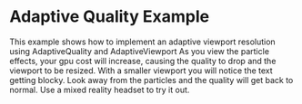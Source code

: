 # Adaptive Quality Example
This example shows how to implement an adaptive viewport resolution using AdaptiveQuality and AdaptiveViewport
As you view the particle effects, your gpu cost will increase, causing the quality to drop and the viewport to be resized.
With a smaller viewport you will notice the text getting blocky. Look away from the particles and the quality will get back to normal.
Use a mixed reality headset to try it out.

